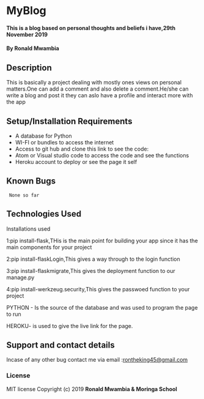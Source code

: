 # MyBlog
#### This is a blog based on personal thoughts and beliefs i have,29th November 2019
#### By **Ronald Mwambia**
## Description
 This is basically a project dealing with mostly ones views on personal matters.One can add a comment and also delete a comment.He/she can write a blog and post it they can aslo have a profile and interact more with the app
## Setup/Installation Requirements
* A database for Python
* WI-FI or bundles to access the internet
* Access to git hub and clone this link to see the code:
* Atom or Visual studio code to access the code and see the functions
* Heroku account to deploy or see the page it self

## Known Bugs
     None so far
## Technologies Used
Installations used

1:pip install-flask,THis is the main point for building your app since it has the main components for your project

2:pip install-flaskLogin,This gives a way through to the login function

3:pip install-flaskmigrate,This gives the deployment function to our manage.py

4:pip install-werkzeug.security,This gives the passwoed function to your project

PYTHON - Is the source of the database and was used to program the page to run

HEROKU- is used to give the live link for the page.

## Support and contact details
  Incase of any other bug contact me via email :rontheking45@gmail.com
### License
MIT license
Copyright (c) 2019 **Ronald Mwambia & Moringa School**
